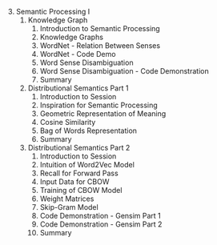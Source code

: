 3. Semantic Processing I
    1. Knowledge Graph
        1. Introduction to Semantic Processing
        2. Knowledge Graphs
        3. WordNet - Relation Between Senses
        4. WordNet - Code Demo
        5. Word Sense Disambiguation
        6. Word Sense Disambiguation - Code Demonstration
        7. Summary
    2. Distributional Semantics Part 1
        1. Introduction to Session
        2. Inspiration for Semantic Processing
        3. Geometric Representation of Meaning
        4. Cosine Similarity
        5. Bag of Words Representation
        6. Summary
    3. Distributional Semantics Part 2
        1. Introduction to Session
        2. Intuition of Word2Vec Model
        3. Recall for Forward Pass
        4. Input Data for CBOW
        5. Training of CBOW Model
        6. Weight Matrices
        7. Skip-Gram Model
        8. Code Demonstration - Gensim Part 1
        9. Code Demonstration - Gensim Part 2
        10. Summary
